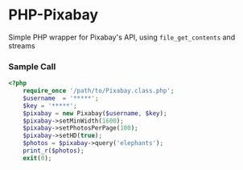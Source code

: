 # PHP-Pixabay

Simple PHP wrapper for Pixabay's API, using `file_get_contents` and streams

### Sample Call

``` php
<?php
    require_once '/path/to/Pixabay.class.php';
    $username  = '*****';
    $key = '*****';
    $pixabay = new Pixabay($username, $key);
    $pixabay->setMinWidth(1600);
    $pixabay->setPhotosPerPage(100);
    $pixabay->setHD(true);
    $photos = $pixabay->query('elephants');
    print_r($photos);
    exit(0);

```
